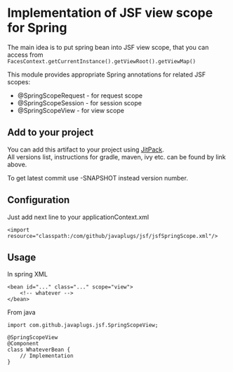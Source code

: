# Implementation of JSF view scope for Spring

The main idea is to put spring bean into JSF view scope,
that you can access from ```FacesContext.getCurrentInstance().getViewRoot().getViewMap()```

This module provides appropriate Spring annotations for related JSF scopes:

- @SpringScopeRequest - for request scope
- @SpringScopeSession - for session scope
- @SpringScopeView - for view scope

## Add to your project

You can add this artifact to your project using [JitPack](https://jitpack.io/#javaplugs/spring-jsf).  
All versions list, instructions for gradle, maven, ivy etc. can be found by link above.

To get latest commit use -SNAPSHOT instead version number.

## Configuration

Just add next line to your applicationContext.xml
```
<import resource="classpath:/com/github/javaplugs/jsf/jsfSpringScope.xml"/>
```


## Usage

In spring XML
```
<bean id="..." class="..." scope="view">
    <!-- whatever -->
</bean>
```
From java
```
import com.github.javaplugs.jsf.SpringScopeView;

@SpringScopeView
@Component
class WhateverBean {
    // Implementation
}
```